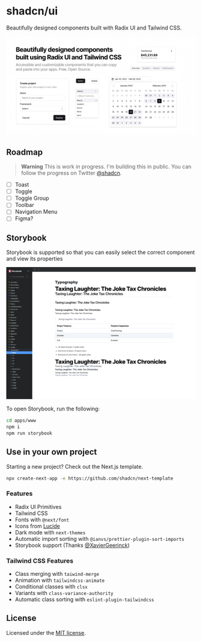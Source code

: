 # shadcn/ui

Beautifully designed components built with Radix UI and Tailwind CSS.

![hero](apps/www/public/og.jpg)

## Roadmap

> **Warning**
> This is work in progress. I'm building this in public. You can follow the progress on Twitter [@shadcn](https://twitter.com/shadcn).

- [ ] Toast
- [ ] Toggle
- [ ] Toggle Group
- [ ] Toolbar
- [ ] Navigation Menu
- [ ] Figma?

## Storybook

Storybook is supported so that you can easily select the correct component and view its properties

![Storybook Preview](apps/www/public/demo/storybook.png)

To open Storybook, run the following:

```bash
cd apps/www
npm i
npm run storybook
```

## Use in your own project

Starting a new project? Check out the Next.js template.

```bash
npx create-next-app -e https://github.com/shadcn/next-template
```

### Features

- Radix UI Primitives
- Tailwind CSS
- Fonts with `@next/font`
- Icons from [Lucide](https://lucide.dev)
- Dark mode with `next-themes`
- Automatic import sorting with `@ianvs/prettier-plugin-sort-imports`
- Storybook support (Thanks [@XavierGeerinck](https://twitter.com/XavierGeerinck))

### Tailwind CSS Features

- Class merging with `taiwind-merge`
- Animation with `tailwindcss-animate`
- Conditional classes with `clsx`
- Variants with `class-variance-authority`
- Automatic class sorting with `eslint-plugin-tailwindcss`

## License

Licensed under the [MIT license](https://github.com/shadcn/ui/blob/main/LICENSE.md).
